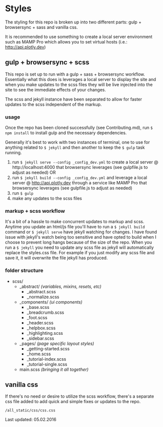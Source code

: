# Styles

The styling for this repo is broken up into two different parts: gulp + browsersync + sass and vanilla css. 

It is recommended to use something to create a local server environment such as MAMP Pro which allows you to set virtual hosts (i.e.: http://api.plotly.dev)

## gulp + browsersync + scss

This repo is set up to run with a gulp + sass + browsersync workflow. Essentially what this does is leverages a local server to display the site and when you make updates to the scss files they will be live injected into the site to see the immediate effects of your changes.

The scss and jekyll instance have been separated to allow for faster updates to the scss independent of the markup.

### usage

Once the repo has been cloned successfully (see Contributing.md), run `$ npm install` to install gulp and the necessary dependencies.

Generally it's best to work with two instances of terminal, one to use for anything related to `$ jekyll` and then another to keep the `$ gulp` task running.


1. run `$ jekyll serve --config _config_dev.yml` to create a local server @ http://localhost:4000 that browsersync leverages (see gulpfile.js to adjust as needed)
OR
2. run `$ jekyll build --config _config_dev.yml` and leverage a local server @ http://api.plotly.dev through a service like MAMP Pro that browsersync leverages (see gulpfile.js to adjust as needed)
2. run `$ gulp`
3. make any updates to the scss files

### markup + scss workflow

It's a bit of a hassle to make concurrent updates to markup and scss. Anytime you update an html/js file you'll have to run a `$ jekyll build` command or `$ jekyll serve` have jekyll watching for changes. I have found issue with jekyll's watch being too sensitive and have opted to build when I choose to prevent long hangs because of the size of the repo. 
When you run a `$ jekyll` you need to update any scss file as jekyll will automatically replace the styles.css file. For example if you just modify any scss file and save it, it will overwrite the file jekyll has produced. 

### folder structure

- scss/
   - _abstract/ *(variables, mixins, resets, etc)*
     * _abstract.scss
     * _normalize.scss
   - _components/ *(ui components)*
     * _base.scss
     * _breadcrumb.scss
     * _foot.scss
     * _header.scss
     * _helpbox.scss
     * _highlighting.scss
     * _sidebar.scss
   - _pages/ *(page specific layout styles)*
     * _getting-started.scss
     * _home.scss
     * _tutorial-index.scss
     * _tutorial-single.scss
   - main.scss *(bringing it all together)*


## vanilla css

If there's no need or desire to utilize the scss workflow, there's a separate css file added to add quick and simple fixes or updates to the repo.

`/all_static/css/css.css`

Last updated: 05.02.2016
